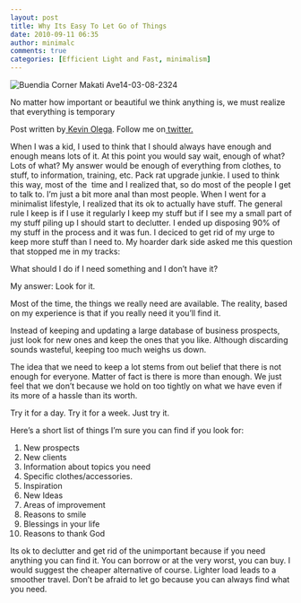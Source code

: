 ```yaml
---
layout: post
title: Why Its Easy To Let Go of Things
date: 2010-09-11 06:35
author: minimalc
comments: true
categories: [Efficient Light and Fast, minimalism]
---
```

<img src="http://farm5.static.flickr.com/4145/5053063045_18e157c335.jpg" alt="Buendia Corner Makati Ave14-03-08-2324" />

No matter how important or beautiful we think anything is, we must realize that everything is temporary

Post written by<a href="http://minimalchanges.com/about"> Kevin Olega</a>. Follow me on<a href="http://twitter.com/kevinolega"> twitter.</a>

When I was a kid, I used to think that I should always have enough and enough means lots of it. At this point you would say wait, enough of what? Lots of what? My answer would be enough of everything from clothes, to stuff, to information, training, etc. Pack rat upgrade junkie. I used to think this way, most of the  time and I realized that, so do most of the people I get to talk to. I’m just a bit more anal than most people. When I went for a minimalist lifestyle, I realized that its ok to actually have stuff. The general rule I keep is if I use it regularly I keep my stuff but if I see my a small part of my stuff piling up I should start to declutter. I ended up disposing 90% of my stuff in the process and it was fun. I deciced to get rid of my urge to keep more stuff than I need to. My hoarder dark side asked me this question that stopped me in my tracks:

What should I do if I need something and I don’t have it?

My answer: Look for it.

Most of the time, the things we really need are available. The reality, based on my experience is that if you really need it you’ll find it.

Instead of keeping and updating a large database of business prospects, just look for new ones and keep the ones that you like. Although discarding sounds wasteful, keeping too much weighs us down.

The idea that we need to keep a lot stems from out belief that there is not enough for everyone. Matter of fact is there is more than enough. We just feel that we don’t because we hold on too tightly on what we have even if its more of a hassle than its worth.

Try it for a day. Try it for a week. Just try it.

Here’s a short list of things I’m sure you can find if you look for:
<ol>
	<li>New prospects</li>
	<li>New clients</li>
	<li>Information about topics you need</li>
	<li>Specific clothes/accessories.</li>
	<li>Inspiration</li>
	<li>New Ideas</li>
	<li>Areas of improvement</li>
	<li>Reasons to smile</li>
	<li>Blessings in your life</li>
	<li>Reasons to thank God</li>
</ol>
Its ok to declutter and get rid of the unimportant because if you need anything you can find it. You can borrow or at the very worst, you can buy. I would suggest the cheaper alternative of course. Lighter load leads to a smoother travel. Don’t be afraid to let go because you can always find what you need.
